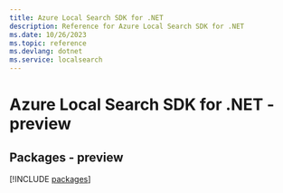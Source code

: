 ```yaml
---
title: Azure Local Search SDK for .NET
description: Reference for Azure Local Search SDK for .NET
ms.date: 10/26/2023
ms.topic: reference
ms.devlang: dotnet
ms.service: localsearch
---
```

# Azure Local Search SDK for .NET - preview
## Packages - preview
[!INCLUDE [packages](local-search-index.md)]